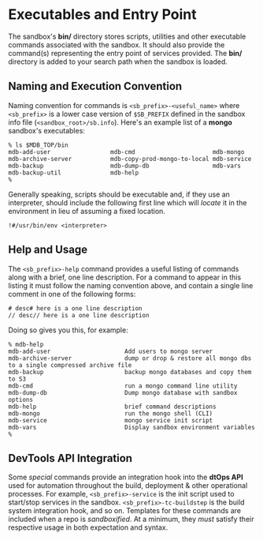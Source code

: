 # Executables and Entry Point

The sandbox's **bin/** directory stores scripts, utilities and other executable
commands associated with the sandbox. It should also provide the command(s)
representing the entry point of services provided. The **bin/** directory is
added to your search path when the sandbox is loaded.

## Naming and Execution Convention
Naming convention for commands is `<sb_prefix>-<useful_name>` where
`<sb_prefix>` is a lower case version of `$SB_PREFIX` defined in the sandbox
info file (`<sandbox_root>/sb.info`). Here's an example list of a **mongo**
sandbox's executables:
```
% ls $MDB_TOP/bin
mdb-add-user                 mdb-cmd                      mdb-mongo
mdb-archive-server           mdb-copy-prod-mongo-to-local mdb-service
mdb-backup                   mdb-dump-db                  mdb-vars
mdb-backup-util              mdb-help
%
```
Generally speaking, scripts should be executable and, if they use an
interpreter, should include the following first line which will _locate_
it in the environment in lieu of assuming a fixed location.
```
!#/usr/bin/env <interpreter>
```

## Help and Usage

The `<sb_prefix>-help` command provides a useful listing of commands along
with a brief, one line description. For a command to appear in this listing
it must follow the naming convention above, and contain a single line
comment in one of the following forms:
```
# desc# here is a one line description
// desc// here is a one line description
```

Doing so gives you this, for example:
```
% mdb-help
mdb-add-user                     Add users to mongo server
mdb-archive-server               dump or drop & restore all mongo dbs to a single compressed archive file
mdb-backup                       backup mongo databases and copy them to S3
mdb-cmd                          run a mongo command line utility
mdb-dump-db                      Dump mongo database with sandbox options
mdb-help                         brief command descriptions
mdb-mongo                        run the mongo shell (CLI)
mdb-service                      mongo service init script
mdb-vars                         Display sandbox environment variables
%
```

## DevTools API Integration

Some _special_ commands provide an integration hook into the **dtOps API** used
for automation throughout the build, deployment & other operational processes.
For example, `<sb_prefix>-service` is the init script used to start/stop
services in the sandbox. `<sb_prefix>-tc-buildstep` is the build system
integration hook, and so on. Templates for these commands are included when a
repo is _sandboxified_. At a minimum, they _must_ satisfy their respective usage
in both expectation and syntax.
